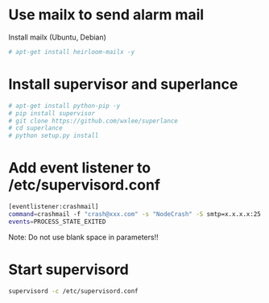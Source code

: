 # Use mailx to send alarm mail
Install mailx (Ubuntu, Debian)
```sh
# apt-get install heirloom-mailx -y
```
# Install supervisor and superlance 
```sh
# apt-get install python-pip -y
# pip install supervisor
# git clone https://github.com/wxlee/superlance
# cd superlance
# python setup.py install
```

# Add event listener to /etc/supervisord.conf
```sh
[eventlistener:crashmail]
command=crashmail -f "crash@xxx.com" -s "NodeCrash" -S smtp=x.x.x.x:25 -m recv@xxx.com
events=PROCESS_STATE_EXITED
```
Note: Do not use blank space in parameters!!
# Start supervisord
```sh
supervisord -c /etc/supervisord.conf
```


